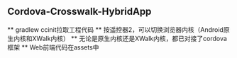 ## Cordova-Crosswalk-HybridApp
** gradlew ccinit拉取工程代码
** 按遥控器2，可以切换浏览器内核（Android原生内核和XWalk内核）
** 无论是原生内核还是XWalk内核，都已对接了cordova框架
** Web前端代码在assets中

